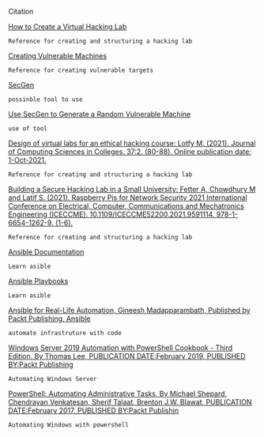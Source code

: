 Citation

[How to Create a Virtual Hacking Lab](https://www.stationx.net/how-to-create-a-virtual-hacking-lab/) 

    Reference for creating and structuring a hacking lab  
    
[Creating Vulnerable Machines](https://kavigihan.medium.com/creating-vulnerable-machines-beginner-guide-fbddc835949d)

    Reference for creating vulnerable targets 
    
[SecGen](https://github.com/cliffe/SecGen/) 

    possinble tool to use 
   
[Use SecGen to Generate a Random Vulnerable Machine](https://null-byte.wonderhowto.com/how-to/use-secgen-generate-random-vulnerable-machine-0179567/) 
   
    use of tool 
   
[Design of virtual labs for an ethical hacking course: Lotfy M. (2021). Journal of Computing Sciences in Colleges. 37:2. (80-88). Online publication date: 1-Oct-2021.](https://dl-acm-org.cobalt.champlain.edu/doi/10.5555/3417608.3417611) 

    Reference for creating and structuring a hacking lab  	   	

[Building a Secure Hacking Lab in a Small University: Fetter A, Chowdhury M and Latif S. (2021). Raspberry Pis for Network Security 2021 International Conference on Electrical, Computer, Communications and Mechatronics Engineering (ICECCME). 10.1109/ICECCME52200.2021.9591114. 978-1-6654-1262-9. (1-6).](https://dl-acm-org.cobalt.champlain.edu/doi/10.1145/3059009.3072982)   	

    Reference for creating and structuring a hacking lab 	
    
[Ansible Documentation](https://docs.ansible.com/ansible/latest/os_guide/windows_faq.html#windows-faq-ansible)  

    Learn asible 	 
    
[Ansible Playbooks](https://docs.ansible.com/ansible/latest/playbook_guide/playbooks_intro.html#playbook-syntax) 

    Learn asible 	 
    
[Ansible for Real-Life Automation, Gineesh Madapparambath, Published by Packt Publishing, Ansible](https://learning.oreilly.com/library/view/ansible-for-real-life/9781803235417/) 

    automate infrastruture with code 	 

[Windows Server 2019 Automation with PowerShell Cookbook - Third Edition, By Thomas Lee, PUBLICATION DATE:February 2019, PUBLISHED BY:Packt Publishing](https://learning.oreilly.com/library/view/windows-server-2019/9781789808537/)

    Automating Windows Server 

  [PowerShell: Automating Administrative Tasks, By Michael Shepard, Chendrayan Venkatesan, Sherif Talaat, Brenton J.W. Blawat, PUBLICATION DATE:February 2017, PUBLISHED BY:Packt Publishin](https://learning.oreilly.com/library/view/powershell-automating-administrative/9781787123755/)

    Automating Windows with powershell

